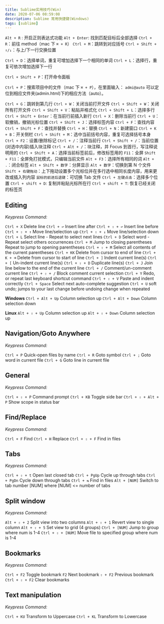 ```yaml
---
title: Sublime实用技巧(Win)
date: 2020-07-06 08:59:08
description: Sublime 常用快捷键(Windows)
tags: [sublime]
---
```


`Alt + R` : 开启正则表达式功能
`Alt + Enter`: 找到匹配目标后全部选择
`Ctrl + R`：前往 method（mac 下 `⌘ + R`）
`Ctrl + M`：跳转到对应括号
`Ctrl + Shift + ↑/↓`：与上/下一行交换位置

`Ctrl + D`：选择单词，重复可增加选择下一个相同的单词
`Ctrl + L`：选择行，重复可依次增加选择下一行

`Ctrl + Shift + P`：打开命令面板

`Ctrl + P`：搜索项目中的文件（mac 下 `⌘ + P`），在里面输入：
`admi@auto` 可以定位到相应文件夹(admin.html)下的相应方法（auto）。

`Ctrl + G`：跳转到第几行
`Ctrl + W`：关闭当前打开文件
`Ctrl + Shift + W`：关闭所有打开文件
`Ctrl + Shift + V`：粘贴并格式化
`Ctrl + Shift + L`：选择多行
`Ctrl + Shift + Enter`：在当前行前插入新行
`Ctrl + X`：删除当前行
`Ctrl + U`：软撤销，撤销光标位置
`Ctrl + Shift + J`：选择标签内容
`Ctrl + F`：查找内容
`Ctrl + Shift + F`：查找并替换
`Ctrl + H`：替换
`Ctrl + N`：新建窗口
`Ctrl + K + B`：开关侧栏
`Ctrl + Shift + M`：选中当前括号内容，重复可选择括号本身
`Ctrl + F2`：设置/删除标记
`Ctrl + /`：注释当前行
`Ctrl + Shift + /`：当前位置(对选中内容)插入块注释
`Ctrl + Alt + /`：块注释，并 Focus 到首行，写注释说明用的
`Ctrl + Shift + A`：选择当前标签前后，修改标签用的
`F11`：全屏
`Shift + F11`：全屏免打扰模式，只编辑当前文件
`Alt + F3`：选择所有相同的词
`Alt + .`：闭合标签
`Alt + Shift + 数字`：分屏显示
`Alt + 数字`：切换到第 N 个文件
`Shift + 右键拖动`：上下拖动设置多个光标位并在多行选中相同长度内容，用来更改或插入列内容
`鼠标的前进后退键`：可切换 Tab 文件
`Ctrl + 左键点击`：选择多个位置
`Ctrl + shift + D`: 复制并粘贴光标所在行
`Ctrl + shift + T`: 恢复已经关闭的标签页

## Editing

_Keypress Command:_

`Ctrl + X` Delete line
`Ctrl + ↩` Insert line after
`Ctrl + ⇧ + ↩` Insert line before
`Ctrl + ⇧ + ↑` Move line/selection up
`Ctrl + ⇧ + ↓` Move line/selection down
`Ctrl + L` Select line - Repeat to select next lines
`Ctrl + D` Select word - Repeat select others occurrences
`Ctrl + M` Jump to closing parentheses Repeat to jump to opening parentheses
`Ctrl + ⇧ + M` Select all contents of the current parentheses
`Ctrl + KK` Delete from cursor to end of line
`Ctrl + K + ⌫` Delete from cursor to start of line
`Ctrl + ]` Indent current line(s)
`Ctrl + [` Un-indent current line(s)
`Ctrl + ⇧ + D` Duplicate line(s)
`Ctrl + J` Join line below to the end of the current line
`Ctrl + /` Comment/un-comment current line
`Ctrl + ⇧ + /` Block comment current selection
`Ctrl + Y` Redo, or repeat last keyboard shortcut command
`Ctrl + ⇧ + V` Paste and indent correctly
`Ctrl + Space` Select next auto-complete suggestion
`Ctrl + U` soft undo; jumps to your last change before undoing change when repeated

**Windows**
`Ctrl + Alt + Up` Column selection up
`Ctrl + Alt + Down` Column selection down

**Linux**
`Alt + ⇧ + Up` Column selection up
`Alt + ⇧ + Down` Column selection up

## Navigation/Goto Anywhere

_Keypress Command:_

`Ctrl + P` Quick-open files by name
`Ctrl + R` Goto symbol
`Ctrl + ;` Goto word in current file
`Ctrl + G` Goto line in current file

## General

_Keypress Command:_

`Ctrl + ⇧ + P` Command prompt
`Ctrl + KB` Toggle side bar
`Ctrl + ⇧ + Alt + P` Show scope in status bar

## Find/Replace

_Keypress Command:_

`Ctrl + F` Find
`Ctrl + H` Replace
`Ctrl + ⇧ + F` Find in files

## Tabs

_Keypress Command:_

`Ctrl + ⇧ + t` Open last closed tab
`Ctrl + PgUp` Cycle up through tabs
`Ctrl + PgDn` Cycle down through tabs
`Ctrl + ⇆` Find in files
`Alt + [NUM]` Switch to tab number [NUM] where [NUM] <= number of tabs

## Split window

_Keypress Command:_

`Alt + ⇧ + 2` Split view into two columns
`Alt + ⇧ + 1` Revert view to single column
`Alt + ⇧ + 5` Set view to grid (4 groups)
`Ctrl + [NUM]` Jump to group where num is 1-4
`Ctrl + ⇧ + [NUM]` Move file to specified group where num is 1-4

## Bookmarks

_Keypress Command:_

`Ctrl + F2` Toggle bookmark
`F2` Next bookmark
`⇧ + F2` Previous bookmark
`Ctrl + ⇧ + F2` Clear bookmarks

## Text manipulation

_Keypress Command:_

`Ctrl + KU` Transform to Uppercase
`Ctrl + KL` Transform to Lowercase
